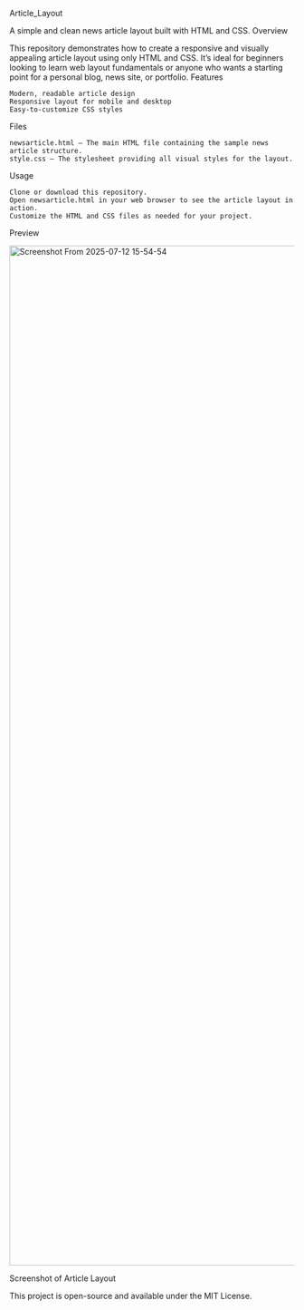 Article_Layout

A simple and clean news article layout built with HTML and CSS.
Overview

This repository demonstrates how to create a responsive and visually appealing article layout using only HTML and CSS. It’s ideal for beginners looking to learn web layout fundamentals or anyone who wants a starting point for a personal blog, news site, or portfolio.
Features

    Modern, readable article design
    Responsive layout for mobile and desktop
    Easy-to-customize CSS styles

Files

    newsarticle.html – The main HTML file containing the sample news article structure.
    style.css – The stylesheet providing all visual styles for the layout.

Usage

    Clone or download this repository.
    Open newsarticle.html in your web browser to see the article layout in action.
    Customize the HTML and CSS files as needed for your project.

Preview

<img width="2880" height="1800" alt="Screenshot From 2025-07-12 15-54-54" src="https://github.com/user-attachments/assets/d57b4454-bfb1-4030-9665-d7639361d6a4" />


Screenshot of Article Layout


This project is open-source and available under the MIT License.
